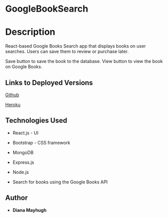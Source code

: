# GoogleBookSearch

# Description

React-based Google Books Search app that displays books on user searches. Users can save them to review or purchase later.

Save button to save the book to the database.
View button to view the book on Google Books.

## Links to Deployed Versions

[Github](https://github.com/mayhugh82/GoogleBookSearch)

[Heroku](https://google-books-search33.herokuapp.com/)

## Technologies Used
* React.js - UI
* Bootstrap - CSS framework
* MongoDB
* Express.js
* Node.js

* Search for books using the Google Books API

## Author
* **Diana Mayhugh**
